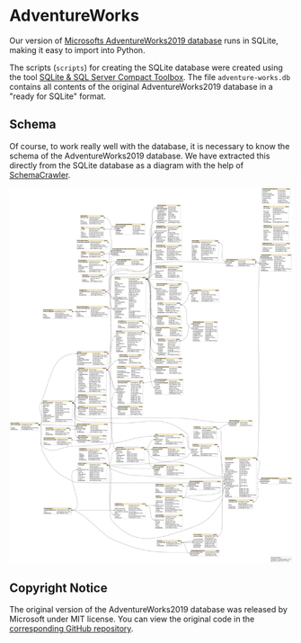# AdventureWorks

Our version of [Microsofts AdventureWorks2019 database](https://docs.microsoft.com/de-de/sql/samples/adventureworks-install-configure) runs in SQLite, making it easy to import into Python.

The scripts (`scripts`) for creating the SQLite database were created using the tool [SQLite & SQL Server Compact Toolbox](https://github.com/ErikEJ/SqlCeToolbox). The file `adventure-works.db` contains all contents of the original AdventureWorks2019 database in a "ready for SQLite" format.

## Schema

Of course, to work really well with the database, it is necessary to know the schema of the AdventureWorks2019 database. We have extracted this directly from the SQLite database as a diagram with the help of [SchemaCrawler](https://github.com/schemacrawler/SchemaCrawler). 

![Adventure-Works Schema](schema.png?raw=true "Adventure-Works Schema")

## Copyright Notice

The original version of the AdventureWorks2019 database was released by Microsoft under MIT license. You can view the original code in the [corresponding GitHub repository](https://github.com/microsoft/sql-server-samples).